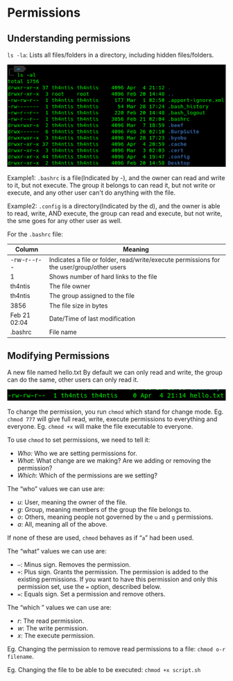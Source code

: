 # Permissions

## Understanding permissions

`ls -la`: Lists all files/folders in a directory, including hidden files/folders.

![](<../.gitbook/assets/image (393).png>)

Example1: `.bashrc` is a file(Indicated by -), and the owner can read and write to it, but not execute. The group it belongs to can read it, but not write or execute, and any other user can't do anything with the file.

Example2: `.config` is a directory(Indicated by the d), and the owner is able to read, write, AND execute, the group can read and execute, but not write, the sme goes for any other user as well.

For the `.bashrc` file:

| Column       | Meaning                                                                                   |
| ------------ | ----------------------------------------------------------------------------------------- |
| -rw-r--r--   | Indicates a file or folder, read/write/execute permissions for the user/group/other users |
| 1            | Shows number of hard links to the file                                                    |
| th4ntis      | The file owner                                                                            |
| th4ntis      | The group assigned to the file                                                            |
| 3856         | The file size in bytes                                                                    |
| Feb 21 02:04 | Date/Time of last modification                                                            |
| .bashrc      | File name                                                                                 |

## Modifying Permissions

A new file named hello.txt  By default we can only read and write, the group can do the same, other users can only read it.

![](<../.gitbook/assets/image (696).png>)

To change the permission, you run `chmod` which stand for change mode. Eg. `chmod 777` will give full read, write, execute permissions to everything and everyone.  Eg. `chmod +x` will make the file executable to everyone.

To use `chmod` to set permissions, we need to tell it:

* _Who:_ Who we are setting permissions for.
* _What_: What change are we making? Are we adding or removing the permission?
* _Which_: Which of the permissions are we setting?

The “who” values we can use are:

* _u_: User, meaning the owner of the file.
* _g_: Group, meaning members of the group the file belongs to.
* _o_: Others, meaning people not governed by the `u` and `g` permissions.
* _a_: All, meaning all of the above.

If none of these are used, `chmod` behaves as if “`a`” had been used.

The “what” values we can use are:

* _`–`_: Minus sign. Removes the permission.
* _`+`_: Plus sign. Grants the permission. The permission is added to the existing permissions. If you want to have this permission and only this permission set, use the `=` option, described below.
* _`=`_: Equals sign. Set a permission and remove others.

The “which ” values we can use are:

* _r_:  The read permission.
* _w_: The write permission.
* _x_: The execute permission.

Eg. Changing the permission to remove read permissions to a file: `chmod o-r filename`.&#x20;

Eg. Changing the file to be able to be executed: `chmod +x script.sh`
